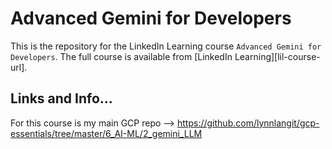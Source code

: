 # Advanced Gemini for Developers
This is the repository for the LinkedIn Learning course `Advanced Gemini for Developers`. The full course is available from [LinkedIn Learning][lil-course-url].

## Links and Info...

For this course is my main GCP repo --> https://github.com/lynnlangit/gcp-essentials/tree/master/6_AI-ML/2_gemini_LLM
